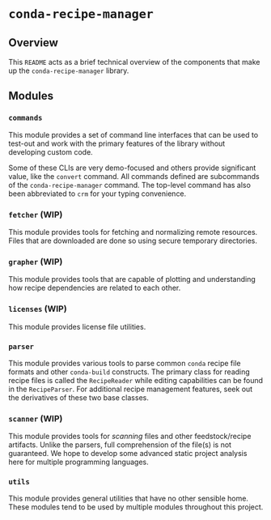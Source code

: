 # `conda-recipe-manager`

## Overview
This `README` acts as a brief technical overview of the components that make up the `conda-recipe-manager` library.

## Modules

### `commands`
This module provides a set of command line interfaces that can be used to test-out and work with the primary features
of the library without developing custom code.

Some of these CLIs are very demo-focused and others provide significant value, like the `convert` command.
All commands defined are subcommands of the `conda-recipe-manager` command. The top-level command has also been
abbreviated to `crm` for your typing convenience.

### `fetcher` (WIP)
This module provides tools for fetching and normalizing remote resources. Files that are downloaded are done so using
secure temporary directories.

### `grapher` (WIP)
This module provides tools that are capable of plotting and understanding how recipe dependencies are related to each
other.

### `licenses` (WIP)
This module provides license file utilities.

### `parser`
This module provides various tools to parse common `conda` recipe file formats and other `conda-build` constructs.
The primary class for reading recipe files is called the `RecipeReader` while editing capabilities can be found in the
`RecipeParser`. For additional recipe management features, seek out the derivatives of these two base classes.


### `scanner` (WIP)
This module provides tools for _scanning_ files and other feedstock/recipe artifacts. Unlike the parsers, full
comprehension of the file(s) is not guaranteed. We hope to develop some advanced static project analysis here for
multiple programming languages.

### `utils`
This module provides general utilities that have no other sensible home. These modules tend to
be used by multiple modules throughout this project.
